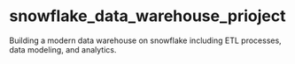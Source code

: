 # snowflake_data_warehouse_prioject
Building a modern data warehouse on snowflake including ETL processes, data modeling, and analytics.
